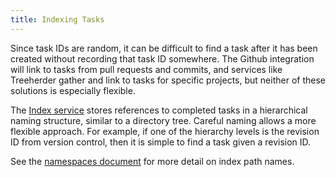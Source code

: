 ```yaml
---
title: Indexing Tasks
---
```


Since task IDs are random, it can be difficult to find a task after it has been
created without recording that task ID somewhere. The Github integration will
link to tasks from pull requests and commits, and services like Treeherder
gather and link to tasks for specific projects, but neither of these solutions
is especially flexible.

The [Index service](/docs/reference/core/index) stores references to completed tasks
in a hierarchical naming structure, similar to a directory tree. Careful naming
allows a more flexible approach. For example, if one of the hierarchy levels is
the revision ID from version control, then it is simple to find a task given a
revision ID.

See the [namespaces document](/docs/manual/design/namespaces) for more detail on
index path names.
